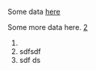 
Some data [here][1] 




 

Some more data here. [2](/citations.md#second)



1. [1]:/citations.md#first
3. sdfsdf
2. sdf ds





